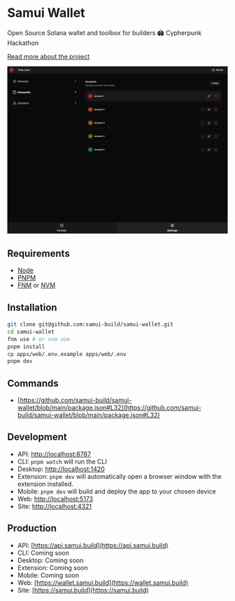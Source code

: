 # Samui Wallet

Open Source Solana wallet and toolbox for builders 🏟 Cypherpunk Hackathon

[Read more about the project](https://x.com/SamuiBuild/status/1972798359024066578)

![Samui Wallet Screenshot](screenshot.png)

## Requirements

- [Node](https://github.com/samui-build/samui-wallet/blob/main/package.json#L20)
- [PNPM](https://github.com/samui-build/samui-wallet/blob/main/package.json#L22)
- [FNM](https://github.com/Schniz/fnm) or [NVM](https://github.com/nvm-sh/nvm)

## Installation

```bash
git clone git@github.com:samui-build/samui-wallet.git
cd samui-wallet
fnm use # or nvm use
pnpm install
cp apps/web/.env.example apps/web/.env
pnpm dev
```

## Commands

- [https://github.com/samui-build/samui-wallet/blob/main/package.json#L32](https://github.com/samui-build/samui-wallet/blob/main/package.json#L32)

## Development

- API: [http://localhost:8787](http://localhost:8787)
- CLI: `pnpm watch` will run the CLI
- Desktop: [http://localhost:1420](http://localhost:1420)
- Extension: `pnpm dev` will automatically open a browser window with the extension installed.
- Mobile: `pnpm dev` will build and deploy the app to your chosen device
- Web: [http://localhost:5173](http://localhost:5173)
- Site: [http://localhost:4321](http://localhost:4321)

## Production

- API: [https://api.samui.build](https://api.samui.build)
- CLI: Coming soon
- Desktop: Coming soon
- Extension: Coming soon
- Mobile: Coming soon
- Web: [https://wallet.samui.build](https://wallet.samui.build)
- Site: [https://samui.build](https://samui.build)
